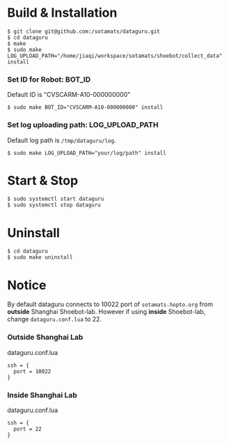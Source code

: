 # Build & Installation
```
$ git clone git@github.com:/sotamats/dataguru.git
$ cd dataguru
$ make
$ sudo make LOG_UPLOAD_PATH="/home/jiaqi/workspace/sotamats/shoebot/collect_data" install
```

### Set ID for Robot: BOT_ID

Default ID is "CVSCARM-A10-000000000"
```
$ sudo make BOT_ID="CVSCARM-A10-000000000" install
```

### Set log uploading path: LOG_UPLOAD_PATH

Default log path is `/tmp/dataguru/log`.
```
$ sudo make LOG_UPLOAD_PATH="your/log/path" install
```

# Start & Stop
```
$ sudo systemctl start dataguru
$ sudo systemctl stop dataguru
```

# Uninstall
```
$ cd dataguru
$ sudo make uninstall
```

# Notice

By default dataguru connects to 10022 port of `sotamats.hopto.org` from **outside** Shanghai Shoebot-lab. However if using **inside** Shoebot-lab, change `dataguru.conf.lua` to 22.

### Outside Shanghai Lab

dataguru.conf.lua
```
ssh = {
  port = 10022
}
```

### Inside Shanghai Lab

dataguru.conf.lua
```
ssh = {
  port = 22
}
```
